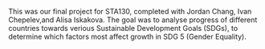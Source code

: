 This was our final project for STA130, completed with Jordan Chang, Ivan Chepelev,and Alisa Iskakova. The goal was to analyse progress of different countries towards
verious Sustainable Development Goals (SDGs), to determine which factors most affect growth in SDG 5 (Gender Equality).
